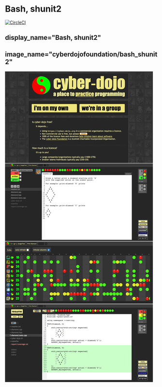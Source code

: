 # Bash, shunit2

[![CircleCI](https://circleci.com/gh/cyber-dojo-languages/bash-shunit2.svg?style=svg)](https://circleci.com/gh/cyber-dojo-languages/bash-shunit2)

## display_name="Bash, shunit2"
## image_name="cyberdojofoundation/bash_shunit2"

![cyber-dojo.org home page](https://github.com/cyber-dojo/cyber-dojo/blob/master/shared/home_page_snapshot.png)
